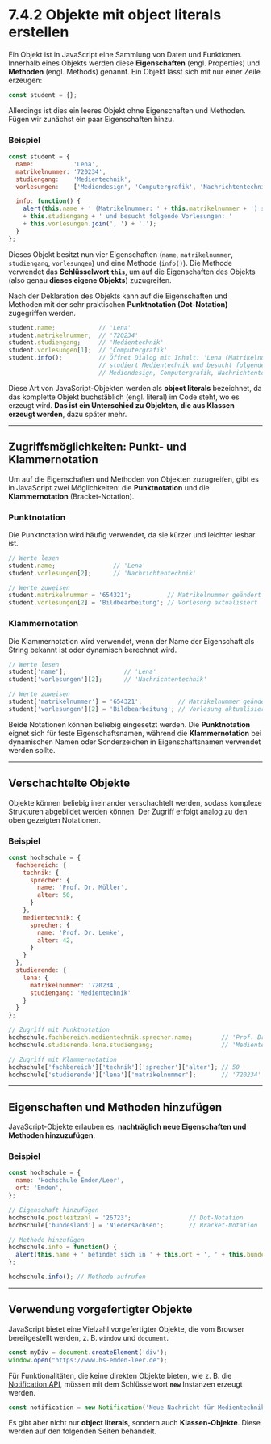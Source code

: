 # 7.4.2 Objekte mit object literals erstellen

Ein Objekt ist in JavaScript eine Sammlung von Daten und Funktionen. Innerhalb eines Objekts werden diese **Eigenschaften** (engl. Properties) und **Methoden** (engl. Methods) genannt. Ein Objekt lässt sich mit nur einer Zeile erzeugen:

```javascript 
const student = {};
```

Allerdings ist dies ein leeres Objekt ohne Eigenschaften und Methoden. Fügen wir zunächst ein paar Eigenschaften hinzu.

### Beispiel
```javascript linenums="1"
const student = {
  name:           'Lena',
  matrikelnummer: '720234',
  studiengang:    'Medientechnik',
  vorlesungen:    ['Mediendesign', 'Computergrafik', 'Nachrichtentechnik'],

  info: function() {
    alert(this.name + ' (Matrikelnummer: ' + this.matrikelnummer + ') studiert ' 
    + this.studiengang + ' und besucht folgende Vorlesungen: ' 
    + this.vorlesungen.join(', ') + '.');
  }
};
```

Dieses Objekt besitzt nun vier Eigenschaften (`name`, `matrikelnummer`, `studiengang`, `vorlesungen`) und eine Methode (`info()`). Die Methode verwendet das **Schlüsselwort `this`**, um auf die Eigenschaften des Objekts (also genau **dieses eigene Objekts**) zuzugreifen.

Nach der Deklaration des Objekts kann auf die Eigenschaften und Methoden mit der sehr praktischen **Punktnotation (Dot-Notation)** zugegriffen werden.

```javascript linenums="1"
student.name;            // 'Lena'
student.matrikelnummer;  // '720234'
student.studiengang;     // 'Medientechnik'
student.vorlesungen[1];  // 'Computergrafik'
student.info();          // Öffnet Dialog mit Inhalt: 'Lena (Matrikelnummer: 720234) 
                         // studiert Medientechnik und besucht folgende Vorlesungen:
                         // Mediendesign, Computergrafik, Nachrichtentechnik.'
```

Diese Art von JavaScript-Objekten werden als **object literals** bezeichnet, da das komplette Objekt buchstäblich (engl. literal) im Code steht, wo es erzeugt wird. **Das ist ein Unterschied zu Objekten, die aus Klassen erzeugt werden**, dazu später mehr.

---

## Zugriffsmöglichkeiten: Punkt- und Klammernotation

Um auf die Eigenschaften und Methoden von Objekten zuzugreifen, gibt es in JavaScript zwei Möglichkeiten: die **Punktnotation** und die **Klammernotation** (Bracket-Notation).

### Punktnotation
Die Punktnotation wird häufig verwendet, da sie kürzer und leichter lesbar ist.

```javascript linenums="1"
// Werte lesen
student.name;                // 'Lena'
student.vorlesungen[2];      // 'Nachrichtentechnik'

// Werte zuweisen
student.matrikelnummer = '654321';          // Matrikelnummer geändert
student.vorlesungen[2] = 'Bildbearbeitung'; // Vorlesung aktualisiert
```

### Klammernotation
Die Klammernotation wird verwendet, wenn der Name der Eigenschaft als String bekannt ist oder dynamisch berechnet wird.

```javascript linenums="1"
// Werte lesen
student['name'];                // 'Lena'
student['vorlesungen'][2];      // 'Nachrichtentechnik'

// Werte zuweisen
student['matrikelnummer'] = '654321';          // Matrikelnummer geändert
student['vorlesungen'][2] = 'Bildbearbeitung'; // Vorlesung aktualisiert
```

Beide Notationen können beliebig eingesetzt werden. Die **Punktnotation** eignet sich für feste Eigenschaftsnamen, während die **Klammernotation** bei dynamischen Namen oder Sonderzeichen in Eigenschaftsnamen verwendet werden sollte.


---

## Verschachtelte Objekte

Objekte können beliebig ineinander verschachtelt werden, sodass komplexe Strukturen abgebildet werden können. Der Zugriff erfolgt analog zu den oben gezeigten Notationen.

### Beispiel
```javascript linenums="1"
const hochschule = {
  fachbereich: {
    technik: {
      sprecher: {
        name: 'Prof. Dr. Müller',
        alter: 50,
      }
    },
    medientechnik: {
      sprecher: {
        name: 'Prof. Dr. Lemke',
        alter: 42,
      }
    }
  },
  studierende: {
    lena: {
      matrikelnummer: '720234',
      studiengang: 'Medientechnik'
    }
  }
};

// Zugriff mit Punktnotation
hochschule.fachbereich.medientechnik.sprecher.name;        // 'Prof. Dr. Lemke'
hochschule.studierende.lena.studiengang;                   // 'Medientechnik'

// Zugriff mit Klammernotation
hochschule['fachbereich']['technik']['sprecher']['alter']; // 50
hochschule['studierende']['lena']['matrikelnummer'];       // '720234'
```

---

## Eigenschaften und Methoden hinzufügen

JavaScript-Objekte erlauben es, **nachträglich neue Eigenschaften und Methoden hinzuzufügen**.

### Beispiel
```javascript linenums="1"
const hochschule = {
  name: 'Hochschule Emden/Leer',
  ort: 'Emden',
};

// Eigenschaft hinzufügen
hochschule.postleitzahl = '26723';                // Dot-Notation
hochschule['bundesland'] = 'Niedersachsen';       // Bracket-Notation

// Methode hinzufügen
hochschule.info = function() {
  alert(this.name + ' befindet sich in ' + this.ort + ', ' + this.bundesland + '.');
};

hochschule.info(); // Methode aufrufen
```

---

## Verwendung vorgefertigter Objekte

JavaScript bietet eine Vielzahl vorgefertigter Objekte, die vom Browser bereitgestellt werden, z. B. `window` und `document`.

```javascript linenums="1"
const myDiv = document.createElement('div');
window.open("https://www.hs-emden-leer.de");
```

Für Funktionalitäten, die keine direkten Objekte bieten, wie z. B. die [Notification API](https://developer.mozilla.org/en-US/docs/Web/API/Notifications_API), müssen mit dem Schlüsselwort **`new`** Instanzen erzeugt werden.

```javascript linenums="1"
const notification = new Notification('Neue Nachricht für Medientechnik-Studierende');
```

Es gibt aber nicht nur **object literals**, sondern auch **Klassen-Objekte**. Diese werden auf den folgenden Seiten behandelt.
